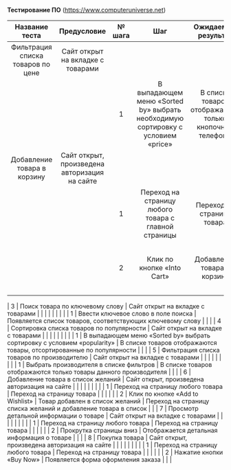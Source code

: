 ﻿**Тестирование ПО** (<https://www.computeruniverse.net>)

|Название теста|Предусловие|№ шага|Шаг|Ожидаемые результат|Фактический результат|Статус|
| :-: | :-: | :-: | :-: | :-: | :-: | :-: |
|Фильтрация списка товаров по цене|Сайт открыт на вкладке с товарами|||||Пройден|
|||1|В выпадающем меню «Sorted by» выбрать необходимую сортировку с условием «price» |В списке товаров отображаются только кнопочные телефоны|В списке товаров присутствуют смартфоны||
|Добавление товара в корзину|Сайт открыт, произведена авторизация на сайте|||||Пройден|
|||1|Переход на страницу любого товара с главной страницы|Переход на страницу товара|Переход на страницу товара||
|||2|Клик по кнопке «Into Cart»|Добавление товара в корзину|Переход на страницу корзины и добавление товара в корзину||

| 3 | Поиск товара по ключевому слову | Сайт открыт на вкладке с товарами | | | | | |
| | | 1 | Ввести ключевое слово в поле поиска | Появляется список товаров, соответствующих ключевому слову | | |
| 4 | Сортировка списка товаров по популярности | Сайт открыт на вкладке с товарами | | | | | |
| | | 1 | В выпадающем меню «Sorted by» выбрать сортировку с условием «popularity» | В списке товаров отображаются товары, отсортированные по популярности | | |
| 5 | Фильтрация списка товаров по производителю | Сайт открыт на вкладке с товарами | | | | | |
| | | 1 | Выбрать производителя в списке фильтров | В списке товаров отображаются только товары данного производителя | | |
| 6 | Добавление товара в список желаний | Сайт открыт, произведена авторизация на сайте | | | | | |
| | | 1 | Переход на страницу любого товара | Переход на страницу товара | | |
| | | 2 | Клик по кнопке «Add to Wishlist» | Товар добавлен в список желаний | Переход на страницу списка желаний и добавление товара в список | |
| 7 | Просмотр детальной информации о товаре | Сайт открыт на вкладке с товарами | | | | | |
| | | 1 | Переход на страницу любого товара | Переход на страницу товара | | |
| | | 2 | Прокрутка страницы вниз | Отображается детальная информация о товаре | | |
| 8 | Покупка товара | Сайт открыт, произведена авторизация на сайте | | | | | |
| | | 1 | Переход на страницу любого товара | Переход на страницу товара | | |
| | | 2 | Нажатие кнопки «Buy Now» | Появляется форма оформления заказа | | |
